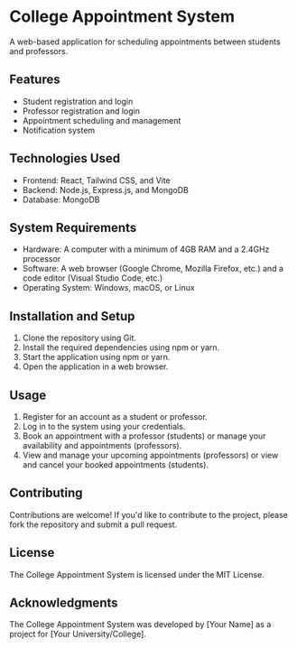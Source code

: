 # College Appointment System

A web-based application for scheduling appointments between students and professors.

## Features

* Student registration and login
* Professor registration and login
* Appointment scheduling and management
* Notification system

## Technologies Used

* Frontend: React, Tailwind CSS, and Vite
* Backend: Node.js, Express.js, and MongoDB
* Database: MongoDB

## System Requirements

* Hardware: A computer with a minimum of 4GB RAM and a 2.4GHz processor
* Software: A web browser (Google Chrome, Mozilla Firefox, etc.) and a code editor (Visual Studio Code, etc.)
* Operating System: Windows, macOS, or Linux

## Installation and Setup

1. Clone the repository using Git.
2. Install the required dependencies using npm or yarn.
3. Start the application using npm or yarn.
4. Open the application in a web browser.

## Usage

1. Register for an account as a student or professor.
2. Log in to the system using your credentials.
3. Book an appointment with a professor (students) or manage your availability and appointments (professors).
4. View and manage your upcoming appointments (professors) or view and cancel your booked appointments (students).

## Contributing

Contributions are welcome! If you'd like to contribute to the project, please fork the repository and submit a pull request.

## License

The College Appointment System is licensed under the MIT License.

## Acknowledgments

The College Appointment System was developed by [Your Name] as a project for [Your University/College].
